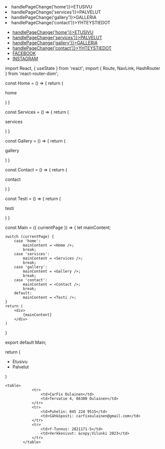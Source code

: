<li onClick={() => handlePageChange('home')}>ETUSIVU</li>
                    <li onClick={() => handlePageChange('services')}>PALVELUT</li>
                    <li onClick={() => handlePageChange('gallery')}>GALLERIA</li>
                    <li onClick={() => handlePageChange('contact')}>YHTEYSTIEDOT</li>
                    <nav>
                <ul>
                    <li><a href="#" onClick={() => handlePageChange('home')}>ETUSIVU</a></li>
                    <li><a href="#" onClick={() => handlePageChange('services')}>PALVELUT</a></li>
                    <li><a href="#" onClick={() => handlePageChange('gallery')}>GALLERIA</a></li>
                    <li><a href="#" onClick={() => handlePageChange('contact')}>YHTEYSTIEDOT</a></li>
                    <li><a href='https://www.facebook.com/CarFixoulainen/' target='_blanck' rel="noopener noreferrer">FACEBOOK</a></li>
                    <li><a href='https://www.instagram.com/carfix_oulainen/' target='_blanck' rel="noopener noreferrer">INSTAGRAM</a></li>
                </ul>
            </nav>
import React, { useState } from 'react';
import {
    Route,
    NavLink,
    HashRouter
} from 'react-router-dom';


const Home = () => {
    return (
        <div>
            <p>home</p>
        </div>
    )
}

const Services = () => {
    return (
        <div>
            <p>services</p>
        </div>
    )
}

const Gallery = () => {
    return (
        <div>
            <p>gallery</p>
        </div>
    )
}

const Contact = () => {
    return (
        <div>
            <p>contact</p>
        </div>
    )
}

const Testi = () => {
    return (
        <div>
            <p>testi</p>
        </div>
    )
}

const Main = ({ currentPage }) => {
    let mainContent;

    switch (currentPage) {
        case 'home':
            mainContent = <Home />;
            break;
        case 'services':
            mainContent = <Services />;
            break;
        case 'gallery':
            mainContent = <Gallery />;
            break;
        case 'contact':
            mainContent = <Contact />;
            break;
        default:
            mainContent = <Testi />;
    }
    return (
        <div>
            {mainContent}
        </div>
    )
}

export default Main;


 return (
        <div className='navbar'>
            <HashRouter>
                <div>
                    <ul>
                        <li><NavLink to='/'>Etusivu</NavLink></li>
                        <li><NavLink to='/services'>Palvelut</NavLink></li>
                    </ul>
                    <div className='main'>
                        <Route path='/' Component={Home} />
                        <Route path='/services' Component={Services} />
                    </div>
                </div>
            </HashRouter>
        </div>
    )


    <table>
                <tr>
                    <td>CarFix Oulainen</td>
                    <td>Tervatie 4, 86300 Oulainen</td>
                </tr>
                <tr>
                    <td>Puhelin: 045 224 9515</td>
                    <td>Sähköposti: carfixoulainen@gmail.com</td>
                </tr>
                <tr>
                    <td>Y-Tunnus: 2821171-5</td>
                    <td>Verkkosivut: &copy;Vilunki 2023</td>
                </tr>
            </table>